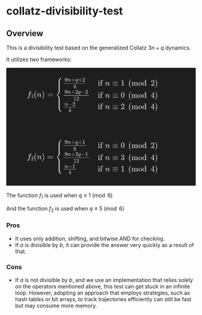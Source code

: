 # collatz-divisibility-test

## Overview

This is a divisibility test based on the generalized Collatz $3n + q$ dynamics.

It utilizes two frameworks:

![functions](assets/functions.png)

The function $f_{1}$ is used when $q \equiv 1 \pmod{6}$

And the function $f_{2}$ is used when $q \equiv 5 \pmod{6}$

### Pros

- It uses only addition, shifting, and bitwise AND for checking.
- If $a$ is divisible by $b$, it can provide the answer very quickly as a result of that.

### Cons

- If $a$ is not divisible by $b$, and we use an implementation that relies solely on the operators mentioned above, this test can get stuck in an infinite loop. However, adopting an approach that employs strategies, such as hash tables or bit arrays, to track trajectories efficiently can still be fast but may consume more memory.
